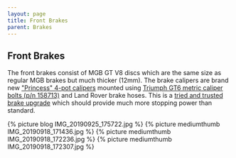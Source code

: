 ```yaml
---
layout: page
title: Front Brakes
parent: Brakes
---
```

## Front Brakes

The front brakes consist of MGB GT V8 discs which are the same size as
regular MGB brakes but much thicker (12mm). The brake calipers are brand
new ["Princess" 4-pot calipers][] mounted using [Triumph GT6 metric
caliper bolts (p/n 158713)][] and Land Rover brake hoses. This is a
[tried and trusted brake upgrade][] which should provide much more
stopping power than standard.

{% picture blog IMG_20190925_175722.jpg %}
{% picture mediumthumb IMG_20190918_171436.jpg %}
{% picture mediumthumb IMG_20190918_172236.jpg %}
{% picture mediumthumb IMG_20190918_172307.jpg %}

  ["Princess" 4-pot calipers]: https://www.ebay.co.uk/itm/NEW-UPGRADED-AUSTIN-PRINCESS-4-POT-BRAKE-CALIPERS-PAD-ESCORT-CAPRI-TRIUMPH/153461286829
  [Triumph GT6 metric caliper bolts (p/n 158713)]: https://rimmerbros.com/Item--i-158713
  [tried and trusted brake upgrade]: https://www.v8register.net/subpages/V8NOTE355.htm
